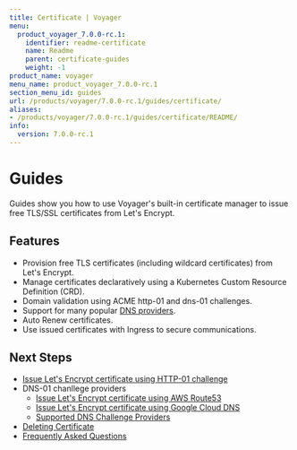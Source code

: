 ```yaml
---
title: Certificate | Voyager
menu:
  product_voyager_7.0.0-rc.1:
    identifier: readme-certificate
    name: Readme
    parent: certificate-guides
    weight: -1
product_name: voyager
menu_name: product_voyager_7.0.0-rc.1
section_menu_id: guides
url: /products/voyager/7.0.0-rc.1/guides/certificate/
aliases:
- /products/voyager/7.0.0-rc.1/guides/certificate/README/
info:
  version: 7.0.0-rc.1
---
```


# Guides

Guides show you how to use Voyager's built-in certificate manager to issue free TLS/SSL certificates from Let's Encrypt.

## Features
- Provision free TLS certificates (including wildcard certificates) from Let's Encrypt.
- Manage certificates declaratively using a Kubernetes Custom Resource Definition (CRD).
- Domain validation using ACME http-01 and dns-01 challenges.
- Support for many popular [DNS providers](/products/voyager/7.0.0-rc.1/guides/certificate/dns/providers).
- Auto Renew certificates.
- Use issued certificates with Ingress to secure communications.

## Next Steps
- [Issue Let's Encrypt certificate using HTTP-01 challenge](/products/voyager/7.0.0-rc.1/guides/certificate/http/overview)
- DNS-01 chanllege providers
  - [Issue Let's Encrypt certificate using AWS Route53](/products/voyager/7.0.0-rc.1/guides/certificate/dns/route53)
  - [Issue Let's Encrypt certificate using Google Cloud DNS](/products/voyager/7.0.0-rc.1/guides/certificate/dns/google-cloud)
  - [Supported DNS Challenge Providers](/products/voyager/7.0.0-rc.1/guides/certificate/dns/providers)
- [Deleting Certificate](/products/voyager/7.0.0-rc.1/guides/certificate/delete)
- [Frequently Asked Questions](/products/voyager/7.0.0-rc.1/guides/certificate/faq)
